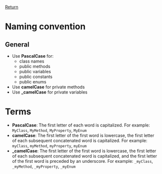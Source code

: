 [Return](../README.md)

# Naming convention

## General

- Use **PascalCase** for: 
  - class names
  - public methods
  - public variables
  - public constants
  - public enums
- Use **camelCase** for private methods
- Use **_camelCase** for private variables

# Terms

- **PascalCase**: The first letter of each word is capitalized. For example: `MyClass`, `MyMethod`, `MyProperty`, `MyEnum`
- **camelCase**: The first letter of the first word is lowercase, the first letter of each subsequent concatenated word is capitalized. For example: `myClass`, `myMethod`, `myProperty`, `myEnum`
- **_camelCase**: The first letter of the first word is lowercase, the first letter of each subsequent concatenated word is capitalized, and the first letter of the first word is preceded by an underscore. For example: `_myClass`, `_myMethod`, `_myProperty`, `_myEnum`